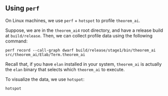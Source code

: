 Using `perf`
------------

On Linux machines, we use `perf` + `hotspot` to profile `theorem_ai`.

Suppose, we are in the `theorem_ai4` root directory, and have a release build at `build/release`.
Then, we can collect profile data using the following command:

```
perf record --call-graph dwarf build/release/stage1/bin/theorem_ai src/theorem_ai/Elab/Term.theorem_ai
```

Recall that, if you have `elan` installed in your system, `theorem_ai` is
actually the `elan` binary that selects which `theorem_ai` to execute.

To visualize the data, we use `hotspot`:

```
hotspot
```
